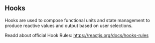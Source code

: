 ## Hooks

Hooks are used to compose functional units and state management to produce reactive values and
output based on user selections.

Readd about official Hook Rules: https://reactjs.org/docs/hooks-rules
